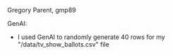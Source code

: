 Gregory Parent, gmp89

GenAI:
- I used GenAI to randomly generate 40 rows for my "/data/tv_show_ballots.csv" file